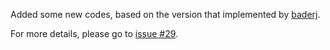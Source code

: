Added some new codes, based on the version that implemented by [baderj](https://github.com/baderj/domain_generation_algorithms/blob/master/suppobox/dga.py).

For more details, please go to [issue #29](https://github.com/360netlab/DGA/issues/29).

